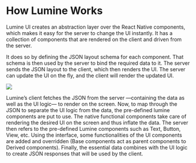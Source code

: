 # How Lumine Works

Lumine UI creates an abstraction layer over the React Native components, which makes it easy for the server to change the UI instantly. It has a collection of components that are rendered on the client and driven from the server.

It does so by defining the JSON layout schema for each component. That schema is then used by the server to bind the required data to it. The server sends the JSON layout to the client, which then renders the UI. The server can update the UI on the fly, and the client will render the updated UI.

<img src="/images/Methodology.png" />

Lumine’s client fetches the JSON from the server —containing the data as well as the UI logic— to render on the screen. Now, to map through the JSON to separate the UI logic from the data, the pre-defined lumine components are put to use. The native functional components take care of rendering the desired UI on the screen and thus inflate the data. The server then refers to the pre-defined Lumine components such as Text, Button, View, etc. Using the interface, some functionalities of the UI components are added and overridden (Base components act as parent components to Derived components). Finally, the essential data combines with the UI logic to create JSON responses that will be used by the client.
